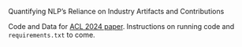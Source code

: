 Quantifying NLP’s Reliance on Industry Artifacts and Contributions

Code and Data for [ACL 2024 paper](https://arxiv.org/abs/2312.03912). Instructions on running code and `requirements.txt` to come.
